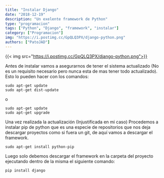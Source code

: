 ```yaml
---
title: "Instalar Django"
date: "2018-12-19"
description: "Un exelente framework de Python"
type: "programacion"
tags: ["Python", "Django", "framework", "instalar"]
category: ["Programacion"]
img: "https://i.postimg.cc/GpQLQ3PX/django-python.png"
authors: ["PatoJAD"]
---
```


{{< img src="https://i.postimg.cc/GpQLQ3PX/django-python.png">}}

Antes de instalar vamos a asegurarnos de tener el sistema actualizado (No es un requisito necesario pero nunca esta de mas tener todo actualizado). Esto lo pueden hacer con los comandos:

    sudo apt-get update
    sudo apt-get dist-update

o

    sudo apt-get update
    sudo apt-get upgrade

Una vez realizada la actualización (Injustificada en mi caso) Procedemos a instalar pip de python que es una especie de repositorios que nos deja descargar proyectos como si fuera un git, de aquí vamos a descargar el framework.

    sudo apt-get install python-pip

Luego solo debemos descargar el framework en la carpeta del proyecto ejecutando dentro de la misma el siguiente comando:

    pip install django
